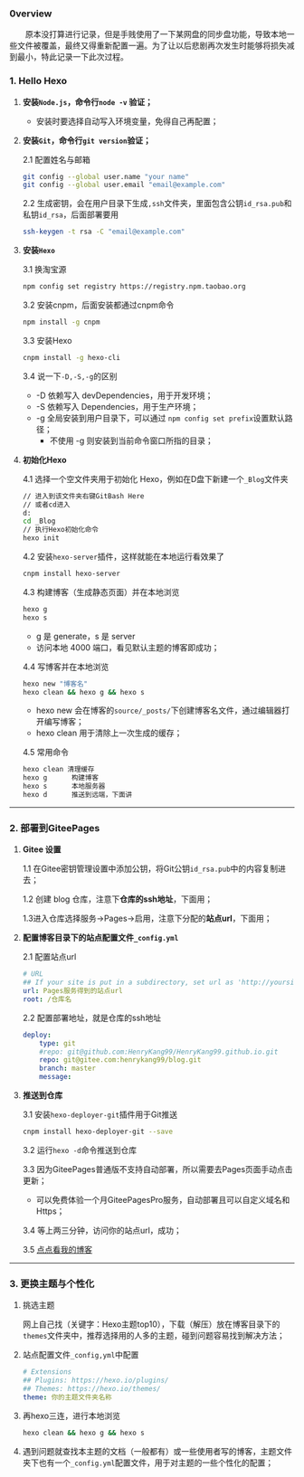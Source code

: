 ### 0verview

　　原本没打算进行记录，但是手贱使用了一下某网盘的同步盘功能，导致本地一些文件被覆盖，最终又得重新配置一遍。为了让以后悲剧再次发生时能够将损失减到最小，特此记录一下此次过程。
### 1. Hello Hexo

1. **安装`Node.js`，命令行`node -v` 验证；**

   - 安装时要选择自动写入环境变量，免得自己再配置；

2. **安装`Git`，命令行`git version`验证；**

   2.1  配置姓名与邮箱

   ```bash
   git config --global user.name "your name"
   git config --global user.email "email@example.com"
   ```

   2.2 生成密钥，会在用户目录下生成`,ssh`文件夹，里面包含公钥`id_rsa.pub`和私钥`id_rsa`，后面部署要用

   ```bash
   ssh-keygen -t rsa -C "email@example.com"
   ```

   

3. **安装`Hexo`**

   3.1 换淘宝源

   ```bash
   npm config set registry https://registry.npm.taobao.org
   ```

   3.2 安装cnpm，后面安装都通过cnpm命令

   ```bash
   npm install -g cnpm
   ```

   3.3 安装Hexo

   ```bash
   cnpm install -g hexo-cli
   ```

   3.4 说一下`-D,-S,-g`的区别

   - -D 依赖写入 devDependencies，用于开发环境；
   - -S 依赖写入 Dependencies，用于生产环境；
   - -g 全局安装到用户目录下，可以通过 `npm config set prefix`设置默认路径；
     - 不使用 -g 则安装到当前命令窗口所指的目录；

4. **初始化Hexo**

   4.1 选择一个空文件夹用于初始化 Hexo，例如在D盘下新建一个`_Blog`文件夹

   ```bash
   // 进入到该文件夹右键GitBash Here
   // 或者cd进入
   d:
   cd _Blog
   // 执行Hexo初始化命令
   hexo init
   ```

   4.2 安装`hexo-server`插件，这样就能在本地运行看效果了

   ```bash
   cnpm install hexo-server
   ```

   4.3 构建博客（生成静态页面）并在本地浏览

   ```bash
   hexo g
   hexo s
   ```

   - g 是 generate，s 是 server
   - 访问本地 4000 端口，看见默认主题的博客即成功；

   4.4 写博客并在本地浏览

   ```bash
   hexo new "博客名"
   hexo clean && hexo g && hexo s
   ```

   - hexo new 会在博客的`source/_posts/`下创建博客名文件，通过编辑器打开编写博客；
   - hexo clean 用于清除上一次生成的缓存；

   4.5 常用命令

   ```bash
   hexo clean 清理缓存
   hexo g	   构建博客
   hexo s	   本地服务器
   hexo d	   推送到远端，下面讲
   ```

   

----

### 2. 部署到GiteePages

1. **Gitee 设置**

   1.1 在Gitee密钥管理设置中添加公钥，将Git公钥`id_rsa.pub`中的内容复制进去；

   1.2 创建 blog 仓库，注意下**仓库的ssh地址**，下面用；

   1.3进入仓库选择服务->Pages->启用，注意下分配的**站点url**，下面用；

2. **配置博客目录下的站点配置文件`_config.yml`**

   2.1 配置站点url

   ```yml
   # URL
   ## If your site is put in a subdirectory, set url as 'http://yoursite.com/child' and root as '/child/'
   url: Pages服务得到的站点url
   root: /仓库名
   ```

   2.2 配置部署地址，就是仓库的ssh地址

   ```yml
   deploy:
       type: git
       #repo: git@github.com:HenryKang99/HenryKang99.github.io.git       
       repo: git@gitee.com:henrykang99/blog.git
       branch: master                           
       message:
   ```

3. **推送到仓库**

   3.1 安装`hexo-deployer-git`插件用于Git推送

   ```bash
   cnpm install hexo-deployer-git --save
   ```

   3.2 运行`hexo -d`命令推送到仓库

   3.3 因为GiteePages普通版不支持自动部署，所以需要去Pages页面手动点击更新；

   - 可以免费体验一个月GiteePagesPro服务，自动部署且可以自定义域名和Https；

   3.4 等上两三分钟，访问你的站点url，成功；

   3.5 [点点看我的博客](https://www.henrykang.site)

----

### 3. 更换主题与个性化

1. 挑选主题

   网上自己找（关键字：Hexo主题top10），下载（解压）放在博客目录下的`themes`文件夹中，推荐选择用的人多的主题，碰到问题容易找到解决方法；

2. 站点配置文件`_config,yml`中配置

   ```yml
   # Extensions
   ## Plugins: https://hexo.io/plugins/
   ## Themes: https://hexo.io/themes/
   theme: 你的主题文件夹名称
   ```

3. 再hexo三连，进行本地浏览

   ```bash
   hexo clean && hexo g && hexo s
   ```

4. 遇到问题就查找本主题的文档（一般都有）或一些使用者写的博客，主题文件夹下也有一个`_config.yml`配置文件，用于对主题的一些个性化的配置；

